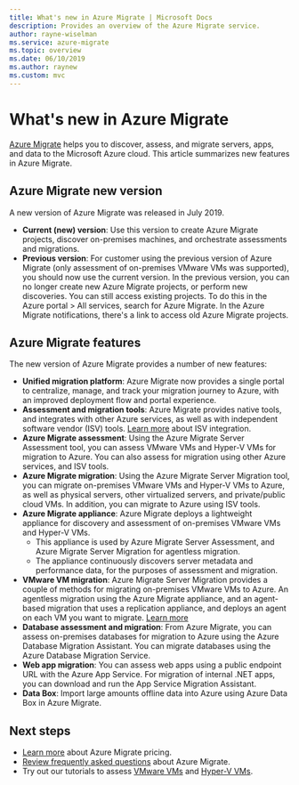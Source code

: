 ```yaml
---
title: What's new in Azure Migrate | Microsoft Docs
description: Provides an overview of the Azure Migrate service.
author: rayne-wiselman
ms.service: azure-migrate
ms.topic: overview
ms.date: 06/10/2019
ms.author: raynew
ms.custom: mvc
---
```


# What's new in Azure Migrate

[Azure Migrate](migrate-services-overview.md) helps you to discover, assess, and migrate servers, apps, and data to the Microsoft Azure cloud. This article summarizes new features in Azure Migrate.



## Azure Migrate new version

A new version of Azure Migrate was released in July 2019. 

- **Current (new) version**: Use this version to create Azure Migrate projects, discover on-premises machines, and orchestrate assessments and migrations. 
- **Previous version**: For customer using the previous version of Azure Migrate (only assessment of on-premises VMware VMs was supported), you should now use the current version. In the previous version, you can no longer create new Azure Migrate projects, or perform new discoveries. You can still access existing projects. To do this in the Azure portal > All services, search for Azure Migrate. In the Azure Migrate notifications, there's a link to access old Azure Migrate projects.


## Azure Migrate features

The new version of Azure Migrate provides a number of new features:


- **Unified migration platform**: Azure Migrate now provides a single portal to centralize, manage, and track your migration journey to Azure, with an improved deployment flow and portal experience.
- **Assessment and migration tools**: Azure Migrate provides native tools, and integrates with other Azure services, as well as with independent software vendor (ISV) tools. [Learn more](migrate-services-overview.md#isv-integration) about ISV integration.
- **Azure Migrate assessment**: Using the Azure Migrate Server Assessment tool, you can assess VMware VMs and Hyper-V VMs for migration to Azure. You can also assess for migration using other Azure services, and ISV tools.
- **Azure Migrate migration**: Using the Azure Migrate Server Migration tool, you can migrate on-premises VMware VMs and Hyper-V VMs to Azure, as well as physical servers, other virtualized servers, and private/public cloud VMs. In addition, you can migrate to Azure using ISV tools.
- **Azure Migrate appliance**: Azure Migrate deploys a lightweight appliance for discovery and assessment of on-premises VMware VMs and Hyper-V VMs.
    - This appliance is used by Azure Migrate Server Assessment, and Azure Migrate Server Migration for agentless migration.
    - The appliance continuously discovers server metadata and performance data, for the purposes of assessment and migration.  
- **VMware VM migration**:  Azure Migrate Server Migration provides a couple of methods for migrating on-premises VMware VMs to Azure.  An agentless migration using the Azure Migrate appliance, and an agent-based migration that uses a replication appliance, and deploys an agent on each VM you want to migrate. [Learn more](server-migrate-overview.md)
- **Database assessment and migration**: From Azure Migrate, you can assess on-premises databases for migration to Azure using the Azure Database Migration Assistant. You can migrate databases using the Azure Database Migration Service.
- **Web app migration**: You can assess web apps using a public endpoint URL with the Azure App Service. For migration of internal .NET apps, you can download and run the App Service Migration Assistant. 
- **Data Box**: Import large amounts offline data into Azure using Azure Data Box in Azure Migrate.


## Next steps

- [Learn more](https://azure.microsoft.com/pricing/details/azure-migrate/) about Azure Migrate pricing.
- [Review frequently asked questions](resources-faq.md) about Azure Migrate.
- Try out our tutorials to assess [VMware VMs](tutorial-assess-vmware.md) and [Hyper-V VMs](tutorial-assess-hyper-v.md).
